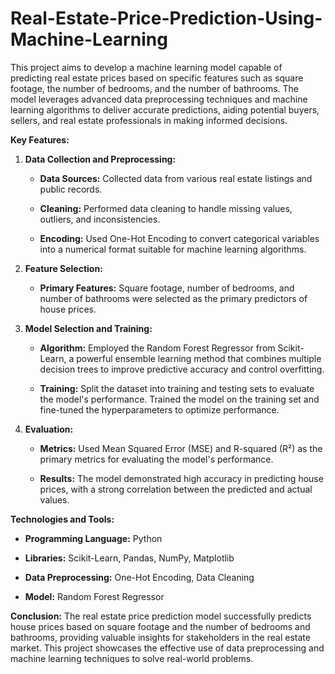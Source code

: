 # Real-Estate-Price-Prediction-Using-Machine-Learning
This project aims to develop a machine learning model capable of predicting real estate prices based on specific features such as square footage, the number of bedrooms, and the number of bathrooms. The model leverages advanced data preprocessing techniques and machine learning algorithms to deliver accurate predictions, aiding potential buyers, sellers, and real estate professionals in making informed decisions.

**Key Features:**

1.  **Data Collection and Preprocessing:**
    
    -   **Data Sources:** Collected data from various real estate listings and public records.
        
    -   **Cleaning:** Performed data cleaning to handle missing values, outliers, and inconsistencies.
        
    -   **Encoding:** Used One-Hot Encoding to convert categorical variables into a numerical format suitable for machine learning algorithms.
        
2.  **Feature Selection:**
    
    -   **Primary Features:** Square footage, number of bedrooms, and number of bathrooms were selected as the primary predictors of house prices.
        
3.  **Model Selection and Training:**
    
    -   **Algorithm:** Employed the Random Forest Regressor from Scikit-Learn, a powerful ensemble learning method that combines multiple decision trees to improve predictive accuracy and control overfitting.
        
    -   **Training:** Split the dataset into training and testing sets to evaluate the model's performance. Trained the model on the training set and fine-tuned the hyperparameters to optimize performance.
        
4.  **Evaluation:**
    
    -   **Metrics:** Used Mean Squared Error (MSE) and R-squared (R²) as the primary metrics for evaluating the model's performance.
        
    -   **Results:** The model demonstrated high accuracy in predicting house prices, with a strong correlation between the predicted and actual values.
        

**Technologies and Tools:**

-   **Programming Language:** Python
    
-   **Libraries:** Scikit-Learn, Pandas, NumPy, Matplotlib
    
-   **Data Preprocessing:** One-Hot Encoding, Data Cleaning
    
-   **Model:** Random Forest Regressor
    

**Conclusion:** The real estate price prediction model successfully predicts house prices based on square footage and the number of bedrooms and bathrooms, providing valuable insights for stakeholders in the real estate market. This project showcases the effective use of data preprocessing and machine learning techniques to solve real-world problems.

